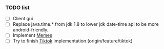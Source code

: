 ### TODO list
- [ ] Client gui
- [ ] Replace java.time.* from jdk 1.8 to lower jdk date-time api
to be more android-friendly.
- [ ] Implement [Memes](https://memes.com)
- [ ] Try to finish [Tiktok](https://tiktok.com) implementation (origin/feature/tiktok)